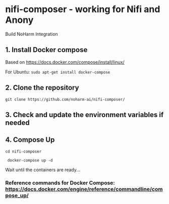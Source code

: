 # nifi-composer - working for Nifi and Anony
Build NoHarm Integration

## 1. Install Docker compose 
Based on https://docs.docker.com/compose/install/linux/

For Ubuntu:
``` sudo apt-get install docker-compose ```

## 2. Clone the repository
``` git clone https://github.com/noharm-ai/nifi-composer/ ```

## 3. Check and update the environment variables if needed

## 4. Compose Up

``` cd nifi-composer ```

``` docker-compose up -d```

Wait until the containers are ready...


### Reference commands for Docker Compose: https://docs.docker.com/engine/reference/commandline/compose_up/
